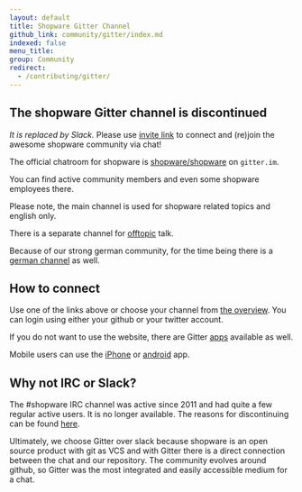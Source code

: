```yaml
---
layout: default
title: Shopware Gitter Channel
github_link: community/gitter/index.md
indexed: false
menu_title: 
group: Community
redirect: 
  - /contributing/gitter/
---
```


## The shopware Gitter channel is discontinued

*It is replaced by Slack.* Please use <a href="https://slack.shopware.com">invite link</a> to connect and (re)join the awesome shopware community via chat!

The official chatroom for shopware is [shopware/shopware](https://gitter.im/shopware/shopware?utm_source=share-link&utm_medium=link&utm_campaign=share-link) on `gitter.im`. 

You can find active community members and even some shopware employees there.

Please note, the main channel is used for shopware related topics and english only.

There is a separate channel for [offtopic](https://gitter.im/shopware/offtopic?utm_source=share-link&utm_medium=link&utm_campaign=share-link) talk.

Because of our strong german community, for the time being there is a [german channel](https://gitter.im/shopware/shopwareDE?utm_source=share-link&utm_medium=link&utm_campaign=share-link) as well.

## How to connect

Use one of the links above or choose your channel from [the overview](https://gitter.im/shopware/home). You can login using either your github or your twitter account.

If you do not want to use the website, there are Gitter [apps](https://gitter.im/apps) available as well.

Mobile users can use the [iPhone](http://appstore.com/gitter) or [android](https://play.google.com/store/apps/details?id=im.gitter.gitter) app.

## Why not IRC or Slack?
The #shopware IRC channel was active since 2011 and had quite a few regular active users. It is no longer available. The reasons for discontinuing can be found <a href="{{ site.url }}/community/irc">here</a>. 

Ultimately, we choose Gitter over slack because shopware is an open source product with git as VCS and with Gitter there is a direct connection between the chat and our repository.
The community evolves around github, so Gitter was the most integrated and easily accessible medium for a chat.
